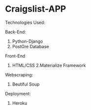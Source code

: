 # Craigslist-APP

Technologies Used:
 
 Back-End:
  1. Python-Django
  2. PostGre Database 
 
 Front-End
  1. HTML/CSS
  2.Materialize Framework
 
 Webscraping:
  1. Beutiful Soup
  
 Deployment:
  1. Heroku
 
 
 
 
